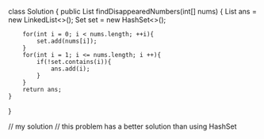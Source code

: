 class Solution {
    public List<Integer> findDisappearedNumbers(int[] nums) {
        List<Integer> ans = new LinkedList<>();
        Set<Integer> set = new HashSet<>();

        for(int i = 0; i < nums.length; ++i){
            set.add(nums[i]);
        }
        for(int i = 1; i <= nums.length; i ++){
            if(!set.contains(i)){
                ans.add(i);
            }
        }
        return ans;
    }
}

// my solution
// this problem has a better solution than using HashSet